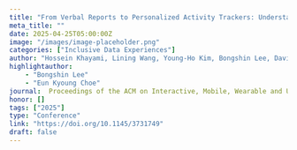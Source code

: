 ```yaml
---
title: "From Verbal Reports to Personalized Activity Trackers: Understanding the Challenges of Ground Truth Data Collection with Older Adults in the Wild"
meta_title: ""
date: 2025-04-25T05:00:00Z
image: "/images/image-placeholder.png"
categories: ["Inclusive Data Experiences"]
author: "Hossein Khayami, Lining Wang, Young-Ho Kim, Bongshin Lee, David E. Conroy, Amanda Lazar, Eun Kyoung Choe, Hernisa Kacorri"
highlightauthor: 
    - "Bongshin Lee"
    - "Eun Kyoung Choe"
journal:  Proceedings of the ACM on Interactive, Mobile, Wearable and Ubiquitous Technologies (UbiComp 2025)
honor: []
tags: ["2025"]
type: "Conference"
link: "https://doi.org/10.1145/3731749"
draft: false
---
```

 

